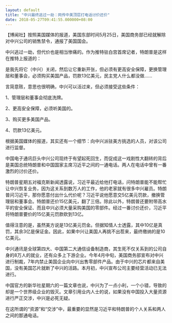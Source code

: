 ```yaml
---
layout: default
title: "中兴最终逃过一劫：网传中美顶层打电话讨价还价"
date: 2018-05-27T09:41:55.000000+08:00
---
```


【博闻社】按照美国媒体的报道，美国东部时间5月25日，美国商务部已经就解除对中兴公司的销售禁令，通报了美国国会。

中兴逃过一劫，但代价也是相当惨痛的。作为推特驻白宫首席记者，特朗普是这样在推特上报道的：

是我先将它（中兴）关闭，然后让它重新开张，但必须有更高安全保障，更换管理层和董事会，必须购买美国产品，罚款13亿美元，民主党人什么都没做……

言简意赅，意思也很明确，中兴可以活过来，但必须接受这些条件：

1、管理层和董事会彻底洗牌。

2、更高安全保障，必须听美国的。

3、购买更多美国产品。

4、罚款13亿美元。

根据美国媒体的报道，其实还有一个细节：向中兴派驻美方挑选的人员，对该公司进行监督。

中国电子通讯巨头中兴公司现终于有望起死回生，而促成这一戏剧性大翻转的背后是美国总统特朗普和中国国家主席习近平之间的一通电话。两人在电话中曾有一番激烈的讨价还价。

特朗普星期五对福克斯新闻透露说，习近平最近给他打电话，问特朗普能不能帮忙让中兴恢复业务，因为这关系到数万人的工作，他的老家就有很多中兴雇员。特朗普问习近平，那你愿意付出什么代价呢？习近平说他愿意交5亿美元罚款，撤换管理层和董事会。特朗普还价15亿美元，翻了三倍。除此以外，特朗普还要附带高水平的安全保证、而且中兴必须大量采购美国的零部件。经过一番讨价还价，习近平将特朗普要价的15亿美元罚款砍到13亿。

值得注意的是，虽然美方说是13亿美元罚金。但据知情人士透露，其中10亿是真罚，其余3亿是保证金。因此，如果中兴让美国人再挑不出茬来，最终缴纳的是10亿美元。

中兴通讯是全球第四大、中国第二大通信设备制造商，其生死不仅关系到的公司自身的8万人的就业，还有众多上下游企业。今年4月中旬，美国商务部宣布对中兴进行制裁，7年内禁止美国企业向中兴出售零部件产品。由于中兴的芯片都来自美国，没有美国芯片就断了中兴的活路。本月初，中兴宣布公司主要经营活动已无法进行。

中国官方的新华社星期六的一篇文章也说，中兴为了一点小利，一个小错，导致的却是一个世界级企业的毁灭。文章引用业内人士的说，如果没有中国投入大量资源进行严正交涉，中兴是必死无疑。

在这所谓的“资源”和“交涉”中，最重要的显然是习近平和特朗普的个人关系和两人之间的那通电话。

